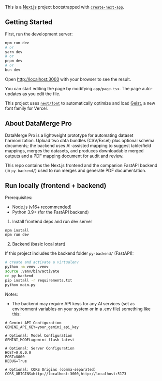 This is a [Next.js](https://nextjs.org) project bootstrapped with [`create-next-app`](https://nextjs.org/docs/app/api-reference/cli/create-next-app).

## Getting Started

First, run the development server:

```bash
npm run dev
# or
yarn dev
# or
pnpm dev
# or
bun dev
```

Open [http://localhost:3000](http://localhost:3000) with your browser to see the result.

You can start editing the page by modifying `app/page.tsx`. The page auto-updates as you edit the file.

This project uses [`next/font`](https://nextjs.org/docs/app/building-your-application/optimizing/fonts) to automatically optimize and load [Geist](https://vercel.com/font), a new font family for Vercel.

## About DataMerge Pro

DataMerge Pro is a lightweight prototype for automating dataset harmonization. Upload two data bundles (CSV/Excel) plus optional schema documents; the backend uses AI-assisted mapping to suggest table/field mappings, merges the datasets, and produces downloadable merged outputs and a PDF mapping document for audit and review.

This repo contains the Next.js frontend and the companion FastAPI backend (in `py-backend/`) used to run merges and generate PDF documentation.

## Run locally (frontend + backend)

Prerequisites:
- Node.js (v16+ recommended)
- Python 3.9+ (for the FastAPI backend)

1) Install frontend deps and run dev server

```bash
npm install
npm run dev
```

2) Backend (basic local start)

If this project includes the backend folder `py-backend/` (FastAPI):

```bash
# create and activate a virtualenv
python -m venv .venv
source .venv/bin/activate
cd py-backend
pip install -r requirements.txt
python main.py
```

Notes:
- The backend may require API keys for any AI services (set as environment variables on your system or in a .env file) something like this:

```dotenv
# Gemini API Configuration
GEMINI_API_KEY=your_gemini_api_key

# Optional: Model Configuration
GEMINI_MODEL=gemini-flash-latest

# Optional: Server Configuration
HOST=0.0.0.0
PORT=8000
DEBUG=True

# Optional: CORS Origins (comma-separated)
CORS_ORIGINS=http://localhost:3000,http://localhost:5173

```